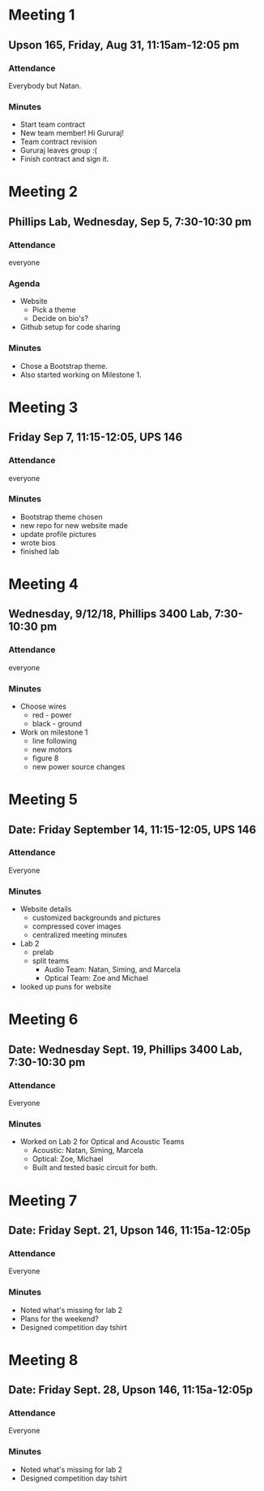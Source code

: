 # Meeting 1
## Upson 165, Friday, Aug 31, 11:15am-12:05 pm
### Attendance
Everybody but Natan.

### Minutes
* Start team contract
* New team member! Hi Gururaj!
* Team contract revision
* Gururaj leaves group :(
* Finish contract and sign it.

# Meeting 2
## Phillips Lab, Wednesday, Sep 5, 7:30-10:30 pm
### Attendance
everyone
### Agenda
* Website
  * Pick a theme
  * Decide on bio's?
* Github setup for code sharing

### Minutes
* Chose a Bootstrap theme.
* Also started working on Milestone 1.

# Meeting 3
## Friday Sep 7, 11:15-12:05, UPS 146

### Attendance
everyone

### Minutes

* Bootstrap theme chosen
* new repo for new website made
* update profile pictures
* wrote bios
* finished lab

# Meeting 4
## Wednesday, 9/12/18, Phillips 3400 Lab, 7:30-10:30 pm

### Attendance
everyone

### Minutes

* Choose wires
  * red - power
  * black - ground
* Work on milestone 1
  * line following
  * new motors
  * figure 8
  * new power source changes
  
# Meeting 5
## Date: Friday September 14, 11:15-12:05, UPS 146
### Attendance
Everyone
### Minutes
* Website details
  * customized backgrounds and pictures
  * compressed cover images
  * centralized meeting minutes
* Lab 2
  * prelab
  * split teams
    * Audio Team: Natan, Siming, and Marcela
    * Optical Team: Zoe and Michael
* looked up puns for website

# Meeting 6
## Date: Wednesday Sept. 19, Phillips 3400 Lab, 7:30-10:30 pm 
### Attendance
Everyone
### Minutes
* Worked on Lab 2 for Optical and Acoustic Teams
  * Acoustic: Natan, Siming, Marcela
  * Optical: Zoe, Michael
  * Built and tested basic circuit for both.

# Meeting 7
## Date: Friday Sept. 21, Upson 146, 11:15a-12:05p
### Attendance
Everyone
### Minutes
* Noted what's missing for lab 2
* Plans for the weekend?
* Designed competition day tshirt

# Meeting 8
## Date: Friday Sept. 28, Upson 146, 11:15a-12:05p
### Attendance
Everyone
### Minutes
* Noted what's missing for lab 2
* Designed competition day tshirt


  


